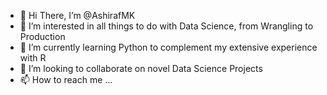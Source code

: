 - 👋 Hi There, I’m @AshirafMK
- 👀 I’m interested in all things to do with Data Science, from Wrangling to Production
- 🌱 I’m currently learning Python to complement my extensive experience with R
- 💞️ I’m looking to collaborate on novel Data Science Projects
- 📫 How to reach me ...

<!---
AshirafMK/AshirafMK is a ✨ special ✨ repository because its `README.md` (this file) appears on your GitHub profile.
You can click the Preview link to take a look at your changes.
--->
